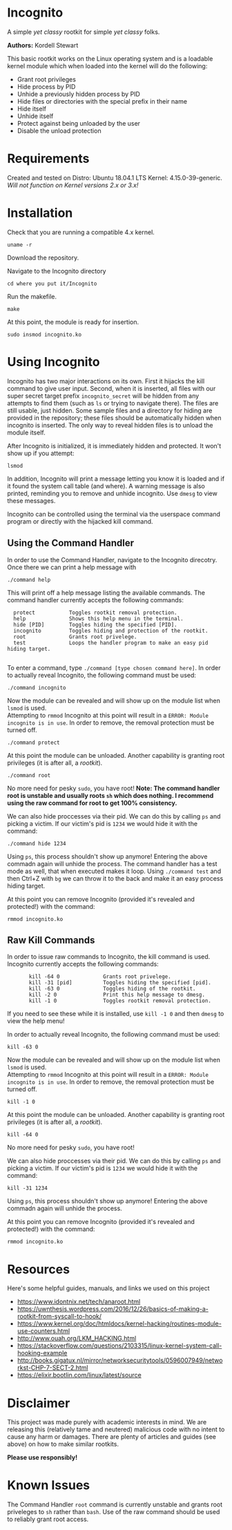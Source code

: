 # Incognito
A simple *yet classy* rootkit for simple *yet classy* folks. 

**Authors:** 
Kordell Stewart

This basic rootkit works on the Linux operating system and is a loadable kernel module which when loaded into the kernel will do the following:

  - Grant root privileges
  - Hide process by PID
  - Unhide a previously hidden process by PID
  - Hide files or directories with the special prefix in their name
  - Hide itself
  - Unhide itself
  - Protect against being unloaded by the user
  - Disable the unload protection
  
 # Requirements 
 Created and tested on Distro: Ubuntu 18.04.1 LTS Kernel: 4.15.0-39-generic.
 *Will not function on Kernel versions 2.x or 3.x!* 
 
 # Installation 
 Check that you are running a compatible 4.x kernel. 
 ```
 uname -r
 ```
 Download the repository. 
 
 Navigate to the Incognito directory
 ```
 cd where you put it/Incognito
 ```
 Run the makefile. 
 ```
 make
 ```
 At this point, the module is ready for insertion. 
 ```
 sudo insmod incognito.ko
 ```
 # Using Incognito
Incognito has two major interactions on its own. First it hijacks the kill command to give user input. Second, when it is inserted, all files with our super secret target prefix `incognito_secret` will be hidden from any attempts to find them (such as `ls` or trying to navigate there). The files are still usable, just hidden. Some sample files and a directory for hiding are provided in the repository; these files should be automatically hidden when incognito is inserted. The only way to reveal hidden files is to unload the module itself. 
 
 After Incognito is initialized, it is immediately hidden and protected. It won't show up if you attempt: 
 ```
 lsmod
 ```
In addition, Incognito will print a message letting you know it is loaded and if it found the system call table (and where). A warning message is also printed, reminding you to remove and unhide incognito. Use `dmesg` to view these messages. 

Incognito can be controlled using the terminal via the userspace command program or directly with the hijacked kill command. 

## Using the Command Handler 
In order to use the Command Handler, navigate to the Incognito direcotry. Once there we can print a help message with 
```
./command help
```
This will print off a help message listing the available commands. The command handler currently accepts the following commands: 
```
  protect           Toggles rootkit removal protection.
  help              Shows this help menu in the terminal.
  hide [PID]        Toggles hiding the specified [PID].
  incognito         Toggles hiding and protection of the rootkit.
  root              Grants root privelege.
  test              Loops the handler program to make an easy pid hiding target. 
	
```
To enter a command, type `./command [type chosen command here]`. 
In order to actually reveal Incognito, the following command must be used:
 ```
 ./command incognito
 ```
 Now the module can be revealed and will show up on the module list when `lsmod` is used.  
 Attempting to `rmmod` Incognito at this point will result in a `ERROR: Module incognito is in use`. 
 In order to remove, the removal protection must be turned off. 
 ```
 ./command protect
 ```
 At this point the module can be unloaded. 
 Another capability is granting root privileges (it is after all, a *rootkit*). 
 ```
 ./command root
 ```
 No more need for pesky `sudo`, you have root! 
 **Note: The command handler root is unstable and usually roots `sh` which does nothing. I recommend using the raw command for root to get 100% consistency.** 
 
 We can also hide proccesses via their pid. We can do this by calling `ps` and picking a victim. If our victim's pid is `1234` we would  hide it with the command: 
 ```
 ./command hide 1234
 ```
 Using `ps`, this process shouldn't show up anymore! Entering the above commadn again will unhide the process. The command handler has a test mode as well, that when executed makes it loop. Using `./command test` and then Ctrl+Z with `bg` we can throw it to the back and make it an easy process hiding target.
 
 At this point you can remove Incognito (provided it's revealed and protected!) with the command: 
 ```
 rmmod incognito.ko
 ```
## Raw Kill Commands
In order to issue raw commands to Incognito, the kill command is used. Incognito currently accepts the following commands: 
 ```
        kill -64 0              Grants root privelege.
        kill -31 [pid]          Toggles hiding the specified [pid].
        kill -63 0              Toggles hiding of the rootkit.
        kill -2 0               Print this help message to dmesg.
        kill -1 0               Toggles rootkit removal protection.
 ```
 If you need to see these while it is installed, use `kill -1 0` and then `dmesg` to view the help menu! 
 
 In order to actually reveal Incognito, the following command must be used:
 ```
 kill -63 0
 ```
 Now the module can be revealed and will show up on the module list when `lsmod` is used.  
 Attempting to `rmmod` Incognito at this point will result in a `ERROR: Module incognito is in use`. 
 In order to remove, the removal protection must be turned off. 
 ```
 kill -1 0
 ```
 At this point the module can be unloaded. 
 Another capability is granting root privileges (it is after all, a *rootkit*). 
 ```
 kill -64 0
 ```
 No more need for pesky `sudo`, you have root! 
 
 We can also hide proccesses via their pid. We can do this by calling `ps` and picking a victim. If our victim's pid is `1234` we would hide it with the command: 
 ```
 kill -31 1234
 ```
 Using `ps`, this process shouldn't show up anymore! Entering the above commadn again will unhide the process. 
 
 At this point you can remove Incognito (provided it's revealed and protected!) with the command: 
 ```
 rmmod incognito.ko
 ```
 
  
 # Resources
 Here's some helpful guides, manuals, and links we used on this project 
- https://www.idontnix.net/tech/anaroot.html
- https://uwnthesis.wordpress.com/2016/12/26/basics-of-making-a-rootkit-from-syscall-to-hook/
- https://www.kernel.org/doc/htmldocs/kernel-hacking/routines-module-use-counters.html
- http://www.ouah.org/LKM_HACKING.html
- https://stackoverflow.com/questions/2103315/linux-kernel-system-call-hooking-example
- http://books.gigatux.nl/mirror/networksecuritytools/0596007949/networkst-CHP-7-SECT-2.html
- https://elixir.bootlin.com/linux/latest/source

# Disclaimer 
This project was made purely with academic interests in mind. We are releasing this (relatively tame and neutered) malicious code with no intent to cause any harm or damages. There are plenty of articles and guides (see above) on how to make similar rootkits. 

**Please use responsibly!**

# Known Issues
The Command Handler `root` command is currently unstable and grants root priveleges to `sh` rather than `bash`. Use of the raw command should be used to reliably grant root access.
